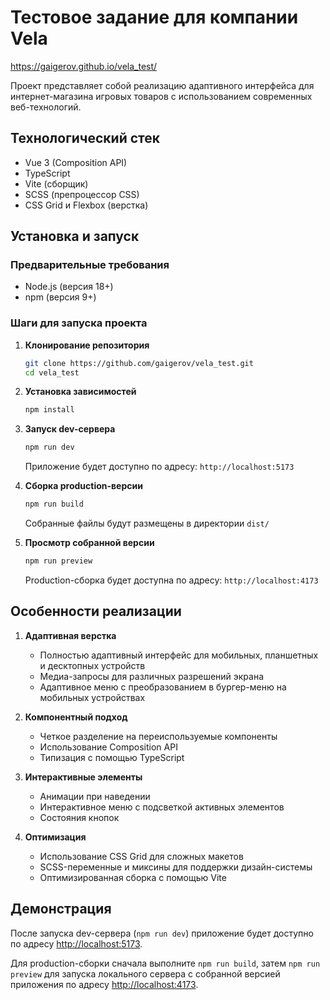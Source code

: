 # Тестовое задание для компании Vela

https://gaigerov.github.io/vela_test/

Проект представляет собой реализацию адаптивного интерфейса для интернет-магазина игровых товаров с использованием современных веб-технологий.

## Технологический стек

- Vue 3 (Composition API)
- TypeScript
- Vite (сборщик)
- SCSS (препроцессор CSS)
- CSS Grid и Flexbox (верстка)

## Установка и запуск

### Предварительные требования
- Node.js (версия 18+)
- npm (версия 9+)

### Шаги для запуска проекта

1. **Клонирование репозитория**
   ```bash
   git clone https://github.com/gaigerov/vela_test.git
   cd vela_test
   ```

2. **Установка зависимостей**
   ```bash
   npm install
   ```

3. **Запуск dev-сервера**
   ```bash
   npm run dev
   ```
   Приложение будет доступно по адресу: `http://localhost:5173`

4. **Сборка production-версии**
   ```bash
   npm run build
   ```
   Собранные файлы будут размещены в директории `dist/`

5. **Просмотр собранной версии**
   ```bash
   npm run preview
   ```
   Production-сборка будет доступна по адресу: `http://localhost:4173`

## Особенности реализации

1. **Адаптивная верстка**
   - Полностью адаптивный интерфейс для мобильных, планшетных и десктопных устройств
   - Медиа-запросы для различных разрешений экрана
   - Адаптивное меню с преобразованием в бургер-меню на мобильных устройствах

2. **Компонентный подход**
   - Четкое разделение на переиспользуемые компоненты
   - Использование Composition API
   - Типизация с помощью TypeScript

3. **Интерактивные элементы**
   - Анимации при наведении
   - Интерактивное меню с подсветкой активных элементов
   - Состояния кнопок

4. **Оптимизация**
   - Использование CSS Grid для сложных макетов
   - SCSS-переменные и миксины для поддержки дизайн-системы
   - Оптимизированная сборка с помощью Vite

## Демонстрация

После запуска dev-сервера (`npm run dev`) приложение будет доступно по адресу [http://localhost:5173](http://localhost:5173).

Для production-сборки сначала выполните `npm run build`, затем `npm run preview` для запуска локального сервера с собранной версией приложения по адресу [http://localhost:4173](http://localhost:4173).